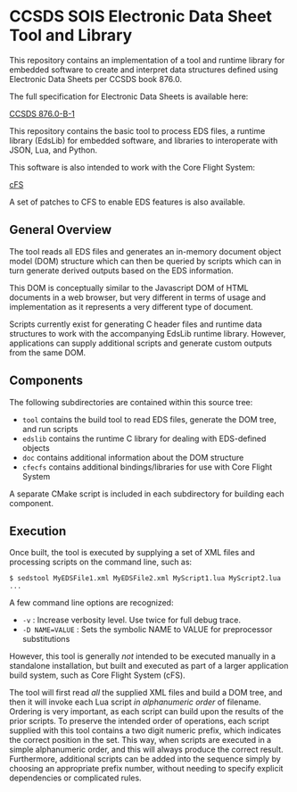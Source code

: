 # CCSDS SOIS Electronic Data Sheet Tool and Library

This repository contains an implementation of a tool and runtime library
for embedded software to create and interpret data structures defined 
using Electronic Data Sheets per CCSDS book 876.0.

The full specification for Electronic Data Sheets is available here:

[CCSDS 876.0-B-1](https://public.ccsds.org/Pubs/876x0b1.pdf)

This repository contains the basic tool to process EDS files, a
runtime library (EdsLib) for embedded software, and libraries 
to interoperate with JSON, Lua, and Python.

This software is also intended to work with the Core Flight System:

[cFS](https://github.com/nasa/cFS)

A set of patches to CFS to enable EDS features is also available.

## General Overview

The tool reads all EDS files and generates an in-memory document object model (DOM) 
structure which can then be queried by scripts which can in turn generate derived outputs 
based on the EDS information.

This DOM is conceptually similar to the Javascript DOM of HTML documents in a web browser,
but very different in terms of usage and implementation as it represents a very different
type of document.

Scripts currently exist for generating C header files and runtime data structures to work
with the accompanying EdsLib runtime library.  However, applications can supply additional
scripts and generate custom outputs from the same DOM.

## Components

The following subdirectories are contained within this source tree:

- `tool` contains the build tool to read EDS files, generate the DOM tree, and run scripts
- `edslib` contains the runtime C library for dealing with EDS-defined objects
- `doc` contains additional information about the DOM structure
- `cfecfs` contains additional bindings/libraries for use with Core Flight System

A separate CMake script is included in each subdirectory for building each component.

## Execution

Once built, the tool is executed by supplying a set of XML files and processing
scripts on the command line, such as:

```
$ sedstool MyEDSFile1.xml MyEDSFile2.xml MyScript1.lua MyScript2.lua ...
```

A few command line options are recognized:

- `-v` : Increase verbosity level.  Use twice for full debug trace.
- `-D NAME=VALUE` : Sets the symbolic NAME to VALUE for preprocessor substitutions


However, this tool is generally _not_ intended to be executed manually in a standalone
installation, but built and executed as part of a larger application build system, such
as Core Flight System (cFS).

The tool will first read _all_ the supplied XML files and build a DOM tree, and then it
will invoke each Lua script _in alphanumeric order_ of filename.  Ordering is
very important, as each script can build upon the results of the prior scripts.  To preserve
the intended order of operations, each script supplied with this tool contains a two digit
numeric prefix, which indicates the correct position in the set.  This way, when scripts are
executed in a simple alphanumeric order, and this will always produce the correct result.
Furthermore, additional scripts can be added into the sequence simply by choosing an appropriate
prefix number, without needing to specify explicit dependencies or complicated rules.
